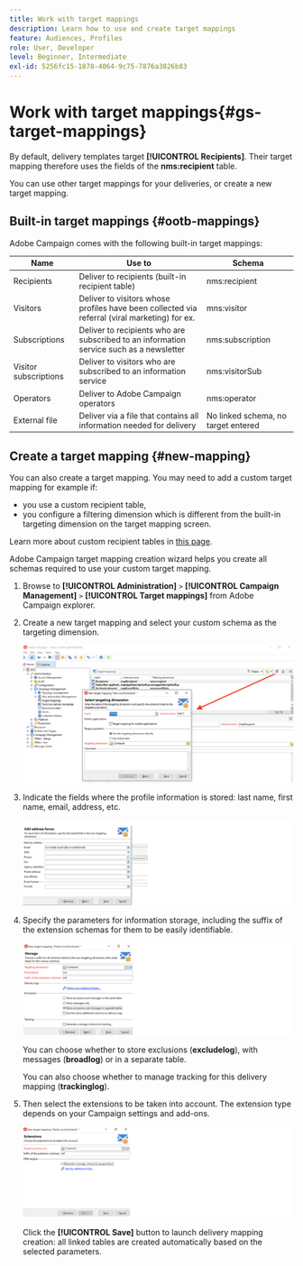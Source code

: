 ```yaml
---
title: Work with target mappings
description: Learn how to use and create target mappings
feature: Audiences, Profiles
role: User, Developer
level: Beginner, Intermediate
exl-id: 5256fc15-1878-4064-9c75-7876a3826b83
---
```

# Work with target mappings{#gs-target-mappings}

By default, delivery templates target **[!UICONTROL Recipients]**. Their target mapping therefore uses the fields of the **nms:recipient** table. 

You can use other target mappings for your deliveries, or create a new target mapping.

## Built-in target mappings {#ootb-mappings}

Adobe Campaign comes with the following built-in target mappings:

|  Name  | Use to | Schema  |
|---|---|---|
|  Recipients  | Deliver to recipients (built-in recipient table)  | nms:recipient  |
|  Visitors  | Deliver to visitors whose profiles have been collected via referral (viral marketing) for ex.  | mns:visitor  |
|  Subscriptions  | Deliver to recipients who are subscribed to an information service such as a newsletter | nms:subscription  |
|  Visitor subscriptions  | Deliver to visitors who are subscribed to an information service  | nms:visitorSub  |
|  Operators  | Deliver to Adobe Campaign operators  | nms:operator  |
|  External file  | Deliver via a file that contains all information needed for delivery  | No linked schema, no target entered  |

## Create a target mapping {#new-mapping}

You can also create a target mapping. You may need to add a custom target mapping for example if:

* you use a custom recipient table,
* you configure a filtering dimension which is different from the built-in targeting dimension on the target mapping screen.

Learn more about custom recipient tables in [this page](../dev/custom-recipient.md).

Adobe Campaign target mapping creation wizard helps you create all schemas required to use your custom target mapping.

1. Browse to **[!UICONTROL Administration]** `>` **[!UICONTROL Campaign Management]** `>` **[!UICONTROL Target mappings]** from Adobe Campaign explorer.

1. Create a new target mapping and select your custom schema as the targeting dimension.

   ![](assets/new-target-mapping.png)


1. Indicate the fields where the profile information is stored: last name, first name, email, address, etc.

   ![](assets/wf_new_mapping_define_join.png)

1. Specify the parameters for information storage, including the suffix of the extension schemas for them to be easily identifiable.

   ![](assets/wf_new_mapping_define_names.png)

   You can choose whether to store exclusions (**excludelog**), with messages (**broadlog**) or in a separate table.

   You can also choose whether to manage tracking for this delivery mapping (**trackinglog**).

1. Then select the extensions to be taken into account. The extension type depends on your Campaign settings and add-ons.

   ![](assets/wf_new_mapping_define_extensions.png)

   Click the **[!UICONTROL Save]** button to launch delivery mapping creation: all linked tables are created automatically based on the selected parameters.
